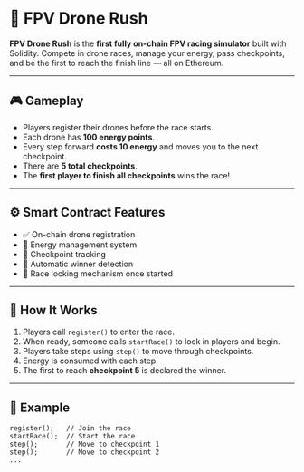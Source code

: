 # 🚀 FPV Drone Rush      
        
**FPV Drone Rush** is the **first fully on-chain FPV racing simulator** built with Solidity. Compete in drone races, manage your energy, pass checkpoints, and be the first to reach the finish line — all on Ethereum. 
        
---       
    
## 🎮 Gameplay        
    
- Players register their drones before the race starts.      
- Each drone has **100 energy points**.       
- Every step forward **costs 10 energy** and moves you to the next checkpoint.     
- There are **5 total checkpoints**.    
- The **first player to finish all checkpoints** wins the race!     
          
---   
    
## ⚙️ Smart Contract Features      
  
- ✅ On-chain drone registration     
- 🔋 Energy management system    
- 🏁 Checkpoint tracking        
- 👑 Automatic winner detection 
- 🛑 Race locking mechanism once started  
  
---     
     
## 🧠 How It Works
 
1. Players call `register()` to enter the race. 
2. When ready, someone calls `startRace()` to lock in players and begin.    
3. Players take steps using `step()` to move through checkpoints. 
4. Energy is consumed with each step. 
5. The first to reach **checkpoint 5** is declared the winner. 

---   

## 🧪 Example

```solidity
register();   // Join the race
startRace();  // Start the race
step();       // Move to checkpoint 1
step();       // Move to checkpoint 2
...
